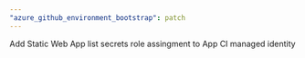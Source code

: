 ```yaml
---
"azure_github_environment_bootstrap": patch
---
```


Add Static Web App list secrets role assingment to App CI managed identity
